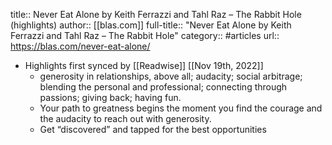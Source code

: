 title:: Never Eat Alone by Keith Ferrazzi and Tahl Raz – The Rabbit Hole (highlights)
author:: [[blas.com]]
full-title:: "Never Eat Alone by Keith Ferrazzi and Tahl Raz – The Rabbit Hole"
category:: #articles
url:: https://blas.com/never-eat-alone/

- Highlights first synced by [[Readwise]] [[Nov 19th, 2022]]
	- generosity in relationships, above all; audacity; social arbitrage; blending the personal and professional; connecting through passions; giving back; having fun.
	- Your path to greatness begins the moment you find the courage and the audacity to reach out with generosity.
	- Get “discovered” and tapped for the best opportunities